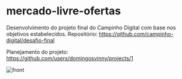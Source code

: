 # mercado-livre-ofertas
Desenvolvimento do projeto final do Campinho Digital com base nos objetivos estabelecidos.
Repositório: https://github.com/campinho-digital/desafio-final 

Planejamento do projeto: 
https://github.com/users/domingosvinny/projects/1

![front](https://github.com/domingosvinny/mercado-livre-ofertas/assets/160977762/df011829-0d05-4099-99c6-4bb017a69b66)

